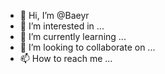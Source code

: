 - 👋 Hi, I’m @Baeyr
- 👀 I’m interested in ...
- 🌱 I’m currently learning ...
- 💞️ I’m looking to collaborate on ...
- 📫 How to reach me ...

<!---
Baeyr/Baeyr is a ✨ special ✨ repository because its `README.md` (this file) appears on your GitHub profile.
You can click the Preview link to take a look at your changes.
--->

